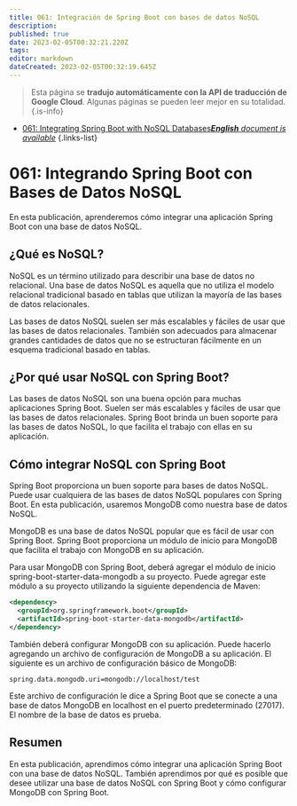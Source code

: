 ```yaml
---
title: 061: Integración de Spring Boot con bases de datos NoSQL
description: 
published: true
date: 2023-02-05T00:32:21.220Z
tags: 
editor: markdown
dateCreated: 2023-02-05T00:32:19.645Z
---
```


> Esta página se **tradujo automáticamente con la API de traducción de Google Cloud**.
Algunas páginas se pueden leer mejor en su totalidad.{.is-info}



- [061: Integrating Spring Boot with NoSQL Databases***English** document is available*](/en/Knowledge-base/Spring-Boot/Learning/061-integrating-spring-boot-with-nosql-databases)
{.links-list}


# 061: Integrando Spring Boot con Bases de Datos NoSQL

En esta publicación, aprenderemos cómo integrar una aplicación Spring Boot con una base de datos NoSQL.

## ¿Qué es NoSQL?

NoSQL es un término utilizado para describir una base de datos no relacional. Una base de datos NoSQL es aquella que no utiliza el modelo relacional tradicional basado en tablas que utilizan la mayoría de las bases de datos relacionales.

Las bases de datos NoSQL suelen ser más escalables y fáciles de usar que las bases de datos relacionales. También son adecuados para almacenar grandes cantidades de datos que no se estructuran fácilmente en un esquema tradicional basado en tablas.

## ¿Por qué usar NoSQL con Spring Boot?

Las bases de datos NoSQL son una buena opción para muchas aplicaciones Spring Boot. Suelen ser más escalables y fáciles de usar que las bases de datos relacionales. Spring Boot brinda un buen soporte para las bases de datos NoSQL, lo que facilita el trabajo con ellas en su aplicación.

## Cómo integrar NoSQL con Spring Boot

 Spring Boot proporciona un buen soporte para bases de datos NoSQL. Puede usar cualquiera de las bases de datos NoSQL populares con Spring Boot. En esta publicación, usaremos MongoDB como nuestra base de datos NoSQL.

MongoDB es una base de datos NoSQL popular que es fácil de usar con Spring Boot. Spring Boot proporciona un módulo de inicio para MongoDB que facilita el trabajo con MongoDB en su aplicación.

Para usar MongoDB con Spring Boot, deberá agregar el módulo de inicio spring-boot-starter-data-mongodb a su proyecto. Puede agregar este módulo a su proyecto utilizando la siguiente dependencia de Maven:

```xml
<dependency>
  <groupId>org.springframework.boot</groupId>
  <artifactId>spring-boot-starter-data-mongodb</artifactId>
</dependency>
```

También deberá configurar MongoDB con su aplicación. Puede hacerlo agregando un archivo de configuración de MongoDB a su aplicación. El siguiente es un archivo de configuración básico de MongoDB:

```properties
spring.data.mongodb.uri=mongodb://localhost/test
```

Este archivo de configuración le dice a Spring Boot que se conecte a una base de datos MongoDB en localhost en el puerto predeterminado (27017). El nombre de la base de datos es prueba.

## Resumen

En esta publicación, aprendimos cómo integrar una aplicación Spring Boot con una base de datos NoSQL. También aprendimos por qué es posible que desee utilizar una base de datos NoSQL con Spring Boot y cómo configurar MongoDB con Spring Boot.